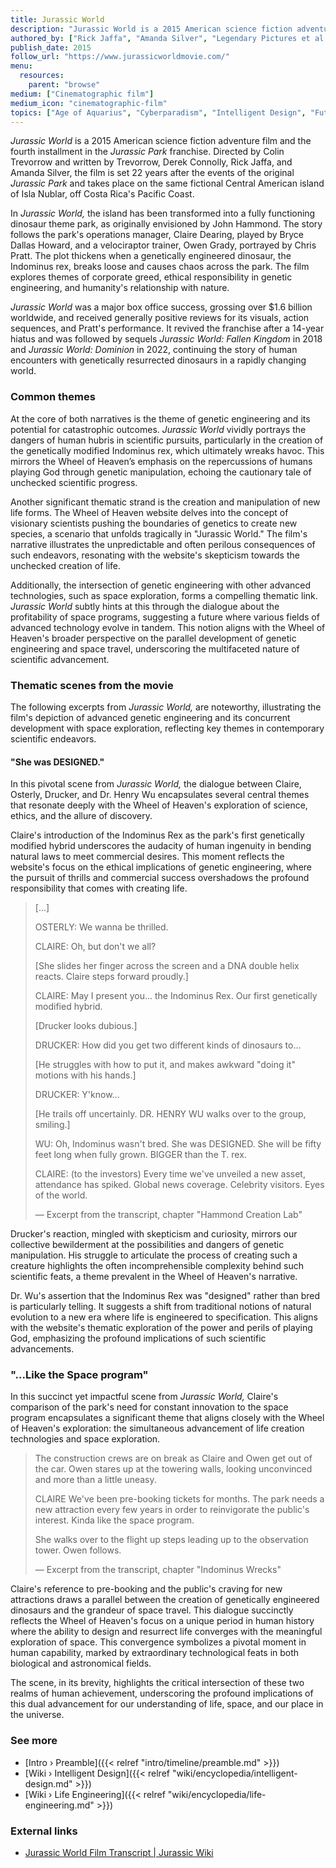 ```yaml
---
title: Jurassic World
description: "Jurassic World is a 2015 American science fiction adventure film and the fourth installment in the Jurassic Park franchise. Directed by Colin Trevorrow and written by Trevorrow, Derek Connolly, Rick Jaffa, and Amanda Silver, the film is set 22 years after the events of the original Jurassic Park and takes place on the same fictional Central American island of Isla Nublar, off Costa Rica's Pacific Coast."
authored_by: ["Rick Jaffa", "Amanda Silver", "Legendary Pictures et al."]
publish_date: 2015
follow_url: "https://www.jurassicworldmovie.com/"
menu:
  resources:
    parent: "browse"
medium: ["Cinematographic film"]
medium_icon: "cinematographic-film"
topics: ["Age of Aquarius", "Cyberparadism", "Intelligent Design", "Futurism"]
---
```


_Jurassic World_ is a 2015 American science fiction adventure film and the fourth installment in the _Jurassic Park_ franchise. Directed by Colin Trevorrow and written by Trevorrow, Derek Connolly, Rick Jaffa, and Amanda Silver, the film is set 22 years after the events of the original _Jurassic Park_ and takes place on the same fictional Central American island of Isla Nublar, off Costa Rica's Pacific Coast.

In _Jurassic World,_ the island has been transformed into a fully functioning dinosaur theme park, as originally envisioned by John Hammond. The story follows the park's operations manager, Claire Dearing, played by Bryce Dallas Howard, and a velociraptor trainer, Owen Grady, portrayed by Chris Pratt. The plot thickens when a genetically engineered dinosaur, the Indominus rex, breaks loose and causes chaos across the park. The film explores themes of corporate greed, ethical responsibility in genetic engineering, and humanity's relationship with nature.

_Jurassic World_ was a major box office success, grossing over $1.6 billion worldwide, and received generally positive reviews for its visuals, action sequences, and Pratt's performance. It revived the franchise after a 14-year hiatus and was followed by sequels _Jurassic World: Fallen Kingdom_ in 2018 and _Jurassic World: Dominion_ in 2022, continuing the story of human encounters with genetically resurrected dinosaurs in a rapidly changing world.

### Common themes

At the core of both narratives is the theme of genetic engineering and its potential for catastrophic outcomes. _Jurassic World_ vividly portrays the dangers of human hubris in scientific pursuits, particularly in the creation of the genetically modified Indominus rex, which ultimately wreaks havoc. This mirrors the Wheel of Heaven’s emphasis on the repercussions of humans playing God through genetic manipulation, echoing the cautionary tale of unchecked scientific progress.

Another significant thematic strand is the creation and manipulation of new life forms. The Wheel of Heaven website delves into the concept of visionary scientists pushing the boundaries of genetics to create new species, a scenario that unfolds tragically in "Jurassic World." The film's narrative illustrates the unpredictable and often perilous consequences of such endeavors, resonating with the website's skepticism towards the unchecked creation of life.

Additionally, the intersection of genetic engineering with other advanced technologies, such as space exploration, forms a compelling thematic link. _Jurassic World_ subtly hints at this through the dialogue about the profitability of space programs, suggesting a future where various fields of advanced technology evolve in tandem. This notion aligns with the Wheel of Heaven's broader perspective on the parallel development of genetic engineering and space travel, underscoring the multifaceted nature of scientific advancement.

### Thematic scenes from the movie

The following excerpts from _Jurassic World,_ are noteworthy, illustrating the film's depiction of advanced genetic engineering and its concurrent development with space exploration, reflecting key themes in contemporary scientific endeavors.

#### "She was DESIGNED."

In this pivotal scene from _Jurassic World,_ the dialogue between Claire, Osterly, Drucker, and Dr. Henry Wu encapsulates several central themes that resonate deeply with the Wheel of Heaven's exploration of science, ethics, and the allure of discovery.

Claire's introduction of the Indominus Rex as the park's first genetically modified hybrid underscores the audacity of human ingenuity in bending natural laws to meet commercial desires. This moment reflects the website's focus on the ethical implications of genetic engineering, where the pursuit of thrills and commercial success overshadows the profound responsibility that comes with creating life.

> [...]
> 
> OSTERLY: We wanna be thrilled.
>
> CLAIRE: Oh, but don't we all?
>
> [She slides her finger across the screen and a DNA double helix reacts. Claire steps forward proudly.]
>
> CLAIRE: May I present you... the Indominus Rex. Our first genetically modified hybrid.
>
> [Drucker looks dubious.]
>
> DRUCKER: How did you get two different kinds of dinosaurs to...
>
> [He struggles with how to put it, and makes awkward "doing it" motions with his hands.]
>
> DRUCKER: Y'know...
>
> [He trails off uncertainly. DR. HENRY WU walks over to the group, smiling.]
>
> WU: Oh, Indominus wasn't bred. She was DESIGNED. She will be fifty feet long when fully grown. BIGGER than the T. rex.
>
>CLAIRE: (to the investors) Every time we've unveiled a new asset, attendance has spiked. Global news coverage. Celebrity visitors. Eyes of the world.
>
> — Excerpt from the transcript, chapter "Hammond Creation Lab" 

Drucker's reaction, mingled with skepticism and curiosity, mirrors our collective bewilderment at the possibilities and dangers of genetic manipulation. His struggle to articulate the process of creating such a creature highlights the often incomprehensible complexity behind such scientific feats, a theme prevalent in the Wheel of Heaven's narrative.

Dr. Wu's assertion that the Indominus Rex was "designed" rather than bred is particularly telling. It suggests a shift from traditional notions of natural evolution to a new era where life is engineered to specification. This aligns with the website's thematic exploration of the power and perils of playing God, emphasizing the profound implications of such scientific advancements.

### "...Like the Space program"

In this succinct yet impactful scene from _Jurassic World,_ Claire's comparison of the park's need for constant innovation to the space program encapsulates a significant theme that aligns closely with the Wheel of Heaven's exploration: the simultaneous advancement of life creation technologies and space exploration.

> The construction crews are on break as Claire and Owen get out of the car. Owen stares up at the towering walls, looking unconvinced and more than a little uneasy.
>
> CLAIRE
> We've been pre-booking tickets for months. The park needs a new attraction every few years in order to reinvigorate the public's interest. Kinda like the space program.
>
> She walks over to the flight up steps leading up to the observation tower. Owen follows. 
>
> — Excerpt from the transcript, chapter "Indominus Wrecks"

Claire's reference to pre-booking and the public's craving for new attractions draws a parallel between the creation of genetically engineered dinosaurs and the grandeur of space travel. This dialogue succinctly reflects the Wheel of Heaven's focus on a unique period in human history where the ability to design and resurrect life converges with the meaningful exploration of space. This convergence symbolizes a pivotal moment in human capability, marked by extraordinary technological feats in both biological and astronomical fields.

The scene, in its brevity, highlights the critical intersection of these two realms of human achievement, underscoring the profound implications of this dual advancement for our understanding of life, space, and our place in the universe.

### See more

- [Intro › Preamble]({{< relref "intro/timeline/preamble.md" >}})
- [Wiki › Intelligent Design]({{< relref "wiki/encyclopedia/intelligent-design.md" >}})
- [Wiki › Life Engineering]({{< relref "wiki/encyclopedia/life-engineering.md" >}})


### External links

- [Jurassic World Film Transcript | Jurassic Wiki](https://jurassicpark.fandom.com/wiki/Jurassic_World_Film_Transcript)
